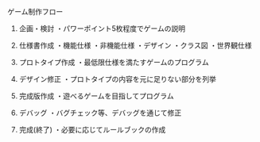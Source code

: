 ゲーム制作フロー

1. 企画・検討
・パワーポイント5枚程度でゲームの説明

2. 仕様書作成
・機能仕様
・非機能仕様
・デザイン
・クラス図
・世界観仕様

3. プロトタイプ作成
・最低限仕様を満たすゲームのプログラム

4. デザイン修正
・プロトタイプの内容を元に足りない部分を列挙

5. 完成版作成
・遊べるゲームを目指してプログラム

6. デバッグ
・バグチェック等、デバッグを通じて修正

7. 完成(終了)
・必要に応じてルールブックの作成